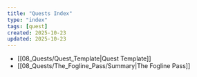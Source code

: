 ```yaml
---
title: "Quests Index"
type: "index"
tags: [quest]
created: 2025-10-23
updated: 2025-10-23
---
```

- [[08_Quests/Quest_Template|Quest Template]]
- [[08_Quests/The_Fogline_Pass/Summary|The Fogline Pass]]
